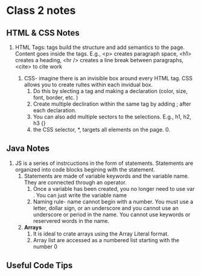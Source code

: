 # Class 2 notes

## HTML & CSS Notes 
 1. HTML Tags: tags build the structure and add semantics to the page. Content goes inside the tags. E.g., \<p> creates paragraph space, \<h1> creates a heading, \<hr /> creates a line break between paragraphs, \<cite> to cite work

    1. CSS- imagine there is an invisible box around every HTML tag. CSS allows you to create rultes within each invidual box.
        1. Do this by slecting a tag and making a declaration (color, size, font, border, etc. )
        1. Create multiple decliration within the same tag by adding ; after each declaration. 
        1. You can also add multiple sectors to the selections. E.g., h1, h2, h3 {}
        1. the CSS selector, *, targets all elements on the page. 0.
        
## Java Notes 
1. JS is a series of instrcuctions in the form of statements. Statements are organized into code blocks begining with the statement. 
    1. Statements are made of variable keywords and the variable name. They are connected through an operator.
        1. Once a variable has been created, you no longer need to use var . You can just write the variable name 
         1. Naming rule- name cannot begin with a number. You must use a letter, dollar sign, or an underscore and you cannot use an underscore or period in the name. You cannot use keywords or reservered words in the name.
    1. <b>Arrays</b>
        1. It is ideal to crate arrays using the Array Literal format. 
        1. Array list are accessed as a numbered list starting with the number 0 


        
## Useful Code Tips